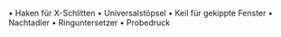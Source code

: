 • Haken für X-Schlitten
• Universalstöpsel
• Keil für gekippte Fenster
• Nachtadler
• Ringuntersetzer
• Probedruck
